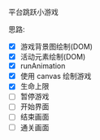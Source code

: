 平台跳跃小游戏

思路: 

- [x] 游戏背景图绘制(DOM)
- [x] 活动元素绘制(DOM)
- [x] runAnimation
- [x] 使用 canvas 绘制游戏
- [x] 生命上限
- [ ] 暂停游戏
- [ ] 开始界面
- [ ] 结束画面
- [ ] 通关画面